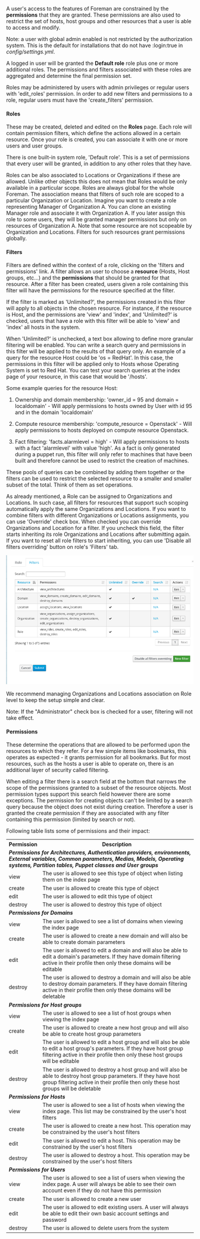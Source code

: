 A user's access to the features of Foreman are constrained by the **permissions** that they are granted. These permissions are also used to restrict the set of hosts, host groups and other resources that a user is able to access and modify.

Note: a user with global admin enabled is not restricted by the authorization system. This is the default for installations that do not have :login:true in _config/settings.yml_.

A logged in user will be granted the **Default role** role plus one or more additional roles. The permissions and filters associated with these roles are aggregated and determine the final permission set.

Roles may be administered by users with admin privileges or regular users with 'edit_roles' permission. In order to add new filters and permissions to a role, regular users must have the 'create_filters' permission.

#### Roles

These may be created, deleted and edited on the **Roles** page. Each role will contain permission filters, which define the actions allowed in a certain resource. Once your role is created, you can associate it with one or more users and user groups.

There is one built-in system role, 'Default role'. This is a set of permissions that every user will be granted, in addition to any other roles that they have.

Roles can be also associated to Locations or Organizations if these are allowed. Unlike other objects this does not mean that Roles would be only available in a particular scope. Roles are always global for the whole Foreman. The association means that filters of such role are scoped to a particular Organization or Location. Imagine you want to create a role representing Manager of Organization A. You can clone an existing Manager role and associate it with Organization A. If you later assign this role to some users, they will be granted manager permissions but only on resources of Organization A. Note that some resource are not scopeable by Organization and Locations. Filters for such resources grant permissions globally.

#### Filters

Filters are defined within the context of a role, clicking on the 'filters and permissions' link. A filter allows an user to choose a **resource** (Hosts, Host groups, etc...) and the **permissions** that should be granted for that resource. After a filter has been created, users given a role containing this filter will have the permissions for the resource specified at the filter.

If the filter is marked as 'Unlimited?', the permissions created in this filter will apply to all objects in the chosen resource. For instance, if the resource is Host, and the permissions are 'view' and 'index', and 'Unlimited?' is checked, users that have a role with this filter will be able to 'view' and 'index' all hosts in the system.

When 'Unlimited?' is unchecked, a text box allowing to define more granular filtering will be enabled. You can write a search query and permissions in this filter will be applied to the results of that query only. An example of a query for the resource Host could be 'os = RedHat'. In this case, the permissions in this filter will be applied only to Hosts whose Operating System is set to Red Hat. You can test your search queries at the index page of your resource, in this case that would be '/hosts'.

Some example queries for the resource Host:

1. Ownership and domain membership: 'owner_id = 95 and domain = localdomain' -  Will apply permissions to hosts owned by User with id 95 and in the domain 'localdomain'


2. Compute resource membership: 'compute_resource = Openstack' - Will apply permissions to hosts deployed on compute resource Openstack.


3. Fact filtering: 'facts.alarmlevel = high' - Will apply permissions to hosts with a fact 'alarmlevel' with value 'high'. As a fact is only generated during a puppet run, this filter will only refer to machines that have been built and therefore cannot be used to restrict the creation of machines.


These pools of queries can be combined by adding them together or the filters can be used to restrict the selected resource to a smaller and smaller subset of the total. Think of them as set operations.

As already mentioned, a Role can be assigned to Organizations and Locations. In such case, all filters for resources that support such scoping automatically apply the same Organizations and Locations. If you want to combine filters with different Organizations or Locations assignments, you can use 'Override' check box. When checked you can override Organizations and Location for a filter. If you uncheck this field, the filter starts inheriting its role Organizations and Locations after submitting again. If you want to reset all role filters to start inheriting, you can use 'Disable all filters overriding' button on role's 'Filters' tab.

![Disable all filters override](/static/images/screenshots/4.1.2_filters_override.png)

We recommend managing Organizations and Locations association on Role level to keep the setup simple and clear.

Note: If the "Administrator" check box is checked for a user, filtering will not take effect.

#### Permissions

These determine the operations that are allowed to be performed upon the resources to which they refer. For a few simple items like bookmarks, this operates as expected - it grants permission for all bookmarks. But for most resources, such as the hosts a user is able to operate on, there is an additional layer of security called filtering.

When editing a filter there is a search field at the bottom that narrows the scope of the permissions granted to a subset of the resource objects. Most permission types support this search field however there are some exceptions. The permission for creating objects can't be limited by a search query because the object does not exist during creation. Therefore a user is granted the create permission if they are associated with any filter containing this permission (limited by search or not).

Following table lists some of permissions and their impact:

<table class="table table-bordered table-condensed">
    <tbody><tr>
      <th>Permission</th>
      <th>Description</th>
    </tr>
    <tr>
      <td colspan="2"><strong><em>Permissions for Architectures, Authentication providers, environments, External variables, Common parameters, Medias, Models, Operating systems, Partition tables, Puppet classes and User groups</em></strong></td>
    </tr>
    <tr>
      <td>view</td>
      <td>The user is allowed to see this type of object when listing them on the index page</td>
    </tr>
    <tr>
      <td>create</td>
      <td>The user is allowed to create this type of object </td>
    </tr>
    <tr>
      <td>edit</td>
      <td>The user is allowed to edit this type of object</td>
    </tr>
    <tr>
      <td>destroy</td>
      <td>The user is allowed to destroy this type of object</td>
    </tr>
    <tr>
      <td colspan="2"><strong><em>Permissions for Domains</em></strong></td>
    </tr>
    <tr>
      <td>view</td>
      <td>The user is allowed to see a list of domains when viewing the index page</td>
    </tr>
    <tr>
      <td>create</td>
      <td>The user is allowed to create a new domain and will also be able to create domain parameters </td>
    </tr>
    <tr>
      <td>edit</td>
      <td>The user is allowed to edit a domain and will also be able to edit a domain's parameters. If they have domain filtering active in their profile then only these domains will be editable</td>
    </tr>
    <tr>
      <td>destroy</td>
      <td>The user is allowed to destroy a domain and will also be able to destroy domain parameters. If they have domain filtering active in their profile then only these domains will be deletable</td>
    </tr>
    <tr>
      <td colspan="2"><strong><em>Permissions for Host groups</em></strong></td>
    </tr>
    <tr>
      <td>view</td>
      <td>The user is allowed to see a list of host groups when viewing the index page</td>
    </tr>
    <tr>
      <td>create</td>
      <td>The user is allowed to create a new host group and will also be able to create host group parameters </td>
    </tr>
    <tr>
      <td>edit</td>
      <td>The user is allowed to edit a host group and will also be able to edit a host group's parameters. If they have host group filtering active in their profile then only these host groups will be editable</td>
    </tr>
    <tr>
      <td>destroy</td>
      <td>The user is allowed to destroy a host group and will also be able to destroy host group parameters. If they have host group filtering active in their profile then only these host groups will be deletable</td>
    </tr>
    <tr>
      <td colspan="2"><strong><em>Permissions for Hosts</em></strong></td>
    </tr>
    <tr>
      <td>view</td>
      <td>The user is allowed to see a list of hosts when viewing the index page. This list may be constrained by the user's host filters</td>
    </tr>
    <tr>
      <td>create</td>
      <td>The user is allowed to create a new host. This operation may be constrained by the user's host filters </td>
    </tr>
    <tr>
      <td>edit</td>
      <td>The user is allowed to edit a host. This operation may be constrained by the user's host filters</td>
    </tr>
    <tr>
      <td>destroy</td>
      <td>The user is allowed to destroy a host. This operation may be constrained by the user's host filters</td>
    </tr>
    <tr>
      <td colspan="2"><strong><em>Permissions for Users</em></strong></td>
    </tr>
    <tr>
      <td>view</td>
      <td>The user is allowed to see a list of users when viewing the index page. A user will always be able to see their own account even if they do not have this permission</td>
    </tr>
    <tr>
      <td>create</td>
      <td>The user is allowed to create a new user </td>
    </tr>
    <tr>
      <td>edit</td>
      <td>The user is allowed to edit existing users. A user will always be able to edit their own basic account settings and password</td>
    </tr>
    <tr>
      <td>destroy</td>
      <td>The user is allowed to delete users from the system</td>
    </tr>
  </tbody></table>
